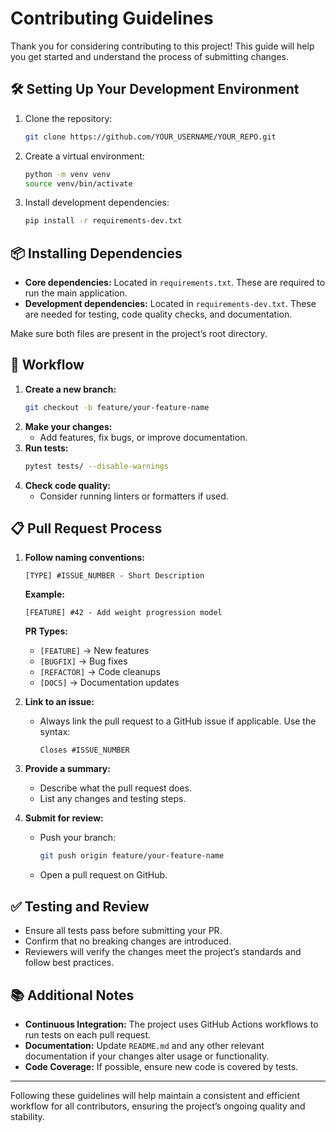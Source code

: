 # Contributing Guidelines

Thank you for considering contributing to this project! This guide will help you get started and understand the process of submitting changes.

## 🛠️ Setting Up Your Development Environment
1. Clone the repository:
   ```bash
   git clone https://github.com/YOUR_USERNAME/YOUR_REPO.git
   ```
2. Create a virtual environment:
   ```bash
   python -m venv venv
   source venv/bin/activate
   ```
3. Install development dependencies:
   ```bash
   pip install -r requirements-dev.txt
   ```

## 📦 Installing Dependencies
- **Core dependencies:** Located in `requirements.txt`. These are required to run the main application.
- **Development dependencies:** Located in `requirements-dev.txt`. These are needed for testing, code quality checks, and documentation.

Make sure both files are present in the project’s root directory.

## 🔄 Workflow
1. **Create a new branch:**
   ```bash
   git checkout -b feature/your-feature-name
   ```
2. **Make your changes:**
   - Add features, fix bugs, or improve documentation.
3. **Run tests:**
   ```bash
   pytest tests/ --disable-warnings
   ```
4. **Check code quality:**
   - Consider running linters or formatters if used.
   
## 📋 Pull Request Process
1. **Follow naming conventions:**
   ```
   [TYPE] #ISSUE_NUMBER - Short Description
   ```
   **Example:**
   ```
   [FEATURE] #42 - Add weight progression model
   ```
   **PR Types:**
   - `[FEATURE]` → New features
   - `[BUGFIX]` → Bug fixes
   - `[REFACTOR]` → Code cleanups
   - `[DOCS]` → Documentation updates

2. **Link to an issue:**
   - Always link the pull request to a GitHub issue if applicable. Use the syntax:
     ```
     Closes #ISSUE_NUMBER
     ```

3. **Provide a summary:**
   - Describe what the pull request does.
   - List any changes and testing steps.

4. **Submit for review:**
   - Push your branch:
     ```bash
     git push origin feature/your-feature-name
     ```
   - Open a pull request on GitHub.

## ✅ Testing and Review
- Ensure all tests pass before submitting your PR.
- Confirm that no breaking changes are introduced.
- Reviewers will verify the changes meet the project’s standards and follow best practices.

## 📚 Additional Notes
- **Continuous Integration:** The project uses GitHub Actions workflows to run tests on each pull request.
- **Documentation:** Update `README.md` and any other relevant documentation if your changes alter usage or functionality.
- **Code Coverage:** If possible, ensure new code is covered by tests.

---

Following these guidelines will help maintain a consistent and efficient workflow for all contributors, ensuring the project’s ongoing quality and stability.



